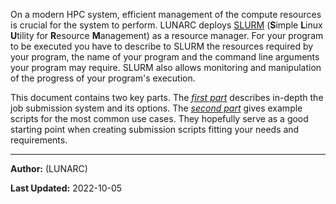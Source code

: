 On a modern HPC system, efficient management of the compute resources is crucial for the system to perform. LUNARC deploys [SLURM](http://slurm.schedmd.com/) (**S**imple **L**inux **U**tility for **R**esource **M**anagement) as a resource manager. For your program to be executed you have to describe to SLURM the resources required by your program, the name of your program and the command line arguments your program may require. SLURM also allows monitoring and manipulation of the progress of your program's execution.

This document contains two key parts. The [*first part*](#job-submission) describes in-depth the job submission system and its options. The [*second part*](#example-job-scripts) gives example scripts for the most common use cases. They hopefully serve as a good starting point when creating submission scripts fitting your needs and requirements.

---

**Author:**
(LUNARC)

**Last Updated:**
2022-10-05